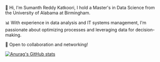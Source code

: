 👋 Hi, I'm Sumanth Reddy Katkoori, I hold a Master's in Data Science from the University of Alabama at Birmingham.

📊 With experience in data analysis and IT systems management, I'm passionate about optimizing processes and leveraging data for decision-making.

🚀 Open to collaboration and networking!

[![Anurag's GitHub stats](https://github-readme-stats.vercel.app/api?username=skatkoor)](https://github.com/anuraghazra/github-readme-stats)

